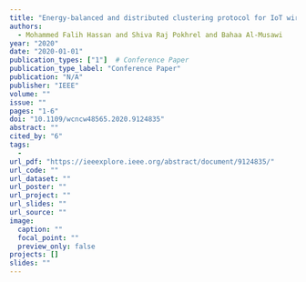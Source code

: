```yaml
---
title: "Energy-balanced and distributed clustering protocol for IoT wireless sensors"
authors:
  - Mohammed Falih Hassan and Shiva Raj Pokhrel and Bahaa Al-Musawi
year: "2020"
date: "2020-01-01"
publication_types: ["1"]  # Conference Paper
publication_type_label: "Conference Paper"
publication: "N/A"
publisher: "IEEE"
volume: ""
issue: ""
pages: "1-6"
doi: "10.1109/wcncw48565.2020.9124835"
abstract: ""
cited_by: "6"
tags:
  - 
url_pdf: "https://ieeexplore.ieee.org/abstract/document/9124835/"
url_code: ""
url_dataset: ""
url_poster: ""
url_project: ""
url_slides: ""
url_source: ""
image:
  caption: ""
  focal_point: ""
  preview_only: false
projects: []
slides: ""
---
```

